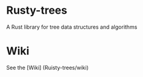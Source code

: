 # Rusty-trees
A Rust library for tree data structures and algorithms

# Wiki
See the [Wiki] (Ruisty-trees/wiki)
